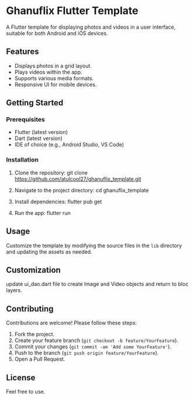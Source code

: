 # Ghanuflix Flutter Template

A Flutter template for displaying photos and videos in a user interface, suitable for both Android and iOS devices.

## Features

- Displays photos in a grid layout.
- Plays videos within the app.
- Supports various media formats.
- Responsive UI for mobile devices.

## Getting Started

### Prerequisites

- Flutter (latest version)
- Dart (latest version)
- IDE of choice (e.g., Android Studio, VS Code)

### Installation

1. Clone the repository: git clone https://github.com/atulcool27/ghanuflix_template.git

2. Navigate to the project directory:
cd ghanuflix_template

3. Install dependencies:
flutter pub get

4. Run the app:
flutter run

## Usage

Customize the template by modifying the source files in the `lib` directory and updating the assets as needed.

## Customization

update ui_dao.dart file to create Image and Video objects and return to bloc layers.

## Contributing

Contributions are welcome! Please follow these steps:

1. Fork the project.
2. Create your feature branch (`git checkout -b feature/YourFeature`).
3. Commit your changes (`git commit -am 'Add some YourFeature'`).
4. Push to the branch (`git push origin feature/YourFeature`).
5. Open a Pull Request.

## License

Feel free to use.
